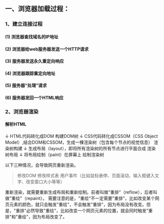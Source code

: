 ## 一、浏览器加载过程：
### 1、建立连接过程

#### (1) 浏览器查找域名的IP地址
#### (2) 浏览器给web服务器发送一个HTTP请求
#### (3) 服务器发送永久重定向响应
#### (4) 浏览器跟踪重定向地址
#### (5) 服务器“处理”请求
#### (6) 服务器发回一个HTML响应
### 2、浏览器渲染

#### 解析HTML
↓ HTML代码转化成DOM
构建DOM树
↓ CSS代码转化成CSSOM（CSS Object Model）,结合DOM和CSSOM，生成一棵渲染树（包含每个节点的视觉信息）
渲染树构建
↓ 生成布局（layout），即将所有渲染树的所有节点进行平面合成
渲染树布局
↓ 将布局绘制（paint）在屏幕上
绘制渲染树

以下三种情况，会导致网页重新渲染。
> 修改DOM
  修改样式表
  用户事件（比如鼠标悬停、页面滚动、输入框键入文字、改变窗口大小等等）
  
重新渲染，就需要重新生成布局和重新绘制。前者叫做"重排"（reflow），后者叫做"重绘"（repaint）。
需要注意的是，"重绘"不一定需要"重排"，比如改变某个网页元素的颜色，就只会触发"重绘"，不会触发"重排"，因为布局没有改变。但是，"重排"必然导致"重绘"，比如改变一个网页元素的位置，就会同时触发"重排"和"重绘"，因为布局改变了。  
